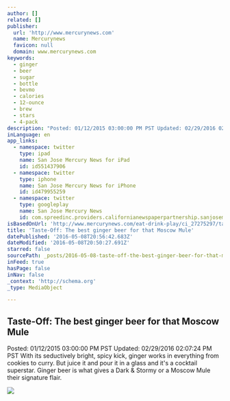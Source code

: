 ```yaml
---
author: []
related: []
publisher:
  url: 'http://www.mercurynews.com'
  name: Mercurynews
  favicon: null
  domain: www.mercurynews.com
keywords:
  - ginger
  - beer
  - sugar
  - bottle
  - bevmo
  - calories
  - 12-ounce
  - brew
  - stars
  - 4-pack
description: "Posted: 01/12/2015 03:00:00 PM PST Updated: 02/29/2016 02:07:24 PM PST With its seductively bright, spicy kick, ginger works in everything from cookies to curry. But juice it and pour it in a glass and it's a cocktail superstar. Ginger beer is what gives a Dark & Stormy or a Moscow Mule their signature flair."
inLanguage: en
app_links:
  - namespace: twitter
    type: ipad
    name: San Jose Mercury News for iPad
    id: id551437906
  - namespace: twitter
    type: iphone
    name: San Jose Mercury News for iPhone
    id: id479955259
  - namespace: twitter
    type: googleplay
    name: San Jose Mercury News
    id: com.spreedinc.providers.californianewspaperpartnership.sanjosemercurynews
isBasedOnUrl: 'http://www.mercurynews.com/eat-drink-play/ci_27275297/taste-off-best-ginger-beer-that-moscow-mule?source=most_viewed'
title: 'Taste-Off: The best ginger beer for that Moscow Mule'
datePublished: '2016-05-08T20:56:42.683Z'
dateModified: '2016-05-08T20:50:27.691Z'
starred: false
sourcePath: _posts/2016-05-08-taste-off-the-best-ginger-beer-for-that-moscow-mule.md
inFeed: true
hasPage: false
inNav: false
_context: 'http://schema.org'
_type: MediaObject

---
```

<article style=""><h1>Taste-Off: The best ginger beer for that Moscow Mule</h1><p>Posted: 01/12/2015 03:00:00 PM PST Updated: 02/29/2016 02:07:24 PM PST With its seductively bright, spicy kick, ginger works in everything from cookies to curry. But juice it and pour it in a glass and it's a cocktail superstar. Ginger beer is what gives a Dark &amp; Stormy or a Moscow Mule their signature flair.</p><img src="http://extras.mnginteractive.com/live/media/site568/2015/0107/20150107__TASTEOFF-0118~1.JPG" /></article>